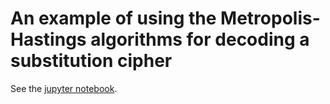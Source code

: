 # An example of using the Metropolis-Hastings algorithms for decoding a substitution cipher

See the [jupyter notebook](https://github.com/svivek/mcmc-decoding-example/blob/master/Metropolis%20Hastings.ipynb).
